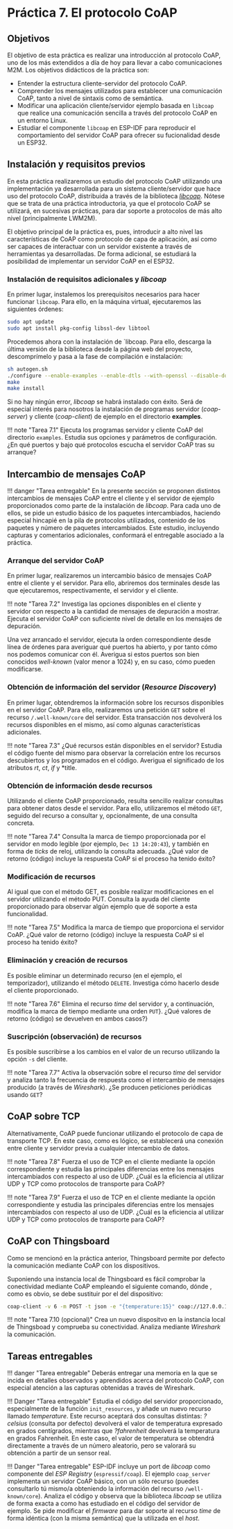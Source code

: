 # Práctica 7. El protocolo CoAP

## Objetivos

El objetivo de esta práctica es realizar una introducción al protocolo
CoAP, uno de los más extendidos a día de hoy para llevar a cabo comunicaciones
M2M. Los objetivos didácticos de la práctica son:

* Entender la estructura cliente-servidor del protocolo CoAP.
* Comprender los mensajes utilizados para establecer una comunicación CoAP, 
tanto a nivel de sintaxis como de semántica.
* Modificar una aplicación cliente/servidor ejemplo basada en `libcoap` que realice una comunicación 
sencilla a través del protocolo CoAP en un entorno Linux.
* Estudiar el componente `libcoap` en ESP-IDF para reproducir el comportamiento
del servidor CoAP para ofrecer su fucionalidad desde un ESP32. 


## Instalación y requisitos previos

En esta práctica realizaremos un estudio del protocolo CoAP utilizando una 
implementación ya desarrollada para un sistema cliente/servidor que hace uso
del protocolo CoAP, distribuida a través de la biblioteca [*libcoap*](https://libcoap.net). 
Nótese que se trata de una práctica introductoria, ya que el protocolo CoAP se utilizará, 
en sucesivas prácticas, para dar soporte a protocolos de más alto nivel (principalmente LWM2M).

El objetivo principal de la práctica es, pues, introducir a alto nivel las 
características de CoAP como protocolo de capa de aplicación, así como ser
capaces de interactuar con un servidor existente a través de herramientas
ya desarrolladas. De forma adicional, se estudiará la posibilidad de 
implementar un servidor CoAP en el ESP32.

### Instalación de requisitos adicionales y *libcoap*

En primer lugar, instalemos los prerequisitos necesarios para hacer funcionar
`libcoap`. Para ello, en la máquina virtual, ejecutaremos las siguientes
órdenes:

```sh
sudo apt update
sudo apt install pkg-config libssl-dev libtool 
```

Procedemos ahora con la instalación de `libcoap. Para ello, descarga la última
versión de la biblioteca desde la página web del proyecto, descomprímelo y pasa a la
fase de compilación e instalación:

```sh
sh autogen.sh
./configure --enable-examples --enable-dtls --with-openssl --disable-documentation
make
make install
```

Si no hay ningún error, *libcoap* se habrá instalado con éxito. Será de especial
interés para nosotros la instalación de programas servidor (*coap-server*)
y cliente (*coap-client*) de ejemplo en el directorio **examples**.

!!! note "Tarea 7.1"
    Ejecuta los programas servidor y cliente CoAP del directorio `examples`. 
    Estudia sus opciones y parámetros de configuración. 
    ¿En qué puertos y bajo qué protocolos escucha el servidor CoAP tras su
    arranque?

## Intercambio de mensajes CoAP

!!! danger "Tarea entregable"
    En la presente sección se proponen
    distintos intercambios de mensajes CoAP entre el cliente y el servidor de ejemplo
    proporcionados como parte de la instalación de *libcoap*. Para cada uno de ellos,
    se pide un estudio básico de los paquetes intercambiados, haciendo especial hincapié
    en la pila de protocolos utilizados, contenido de los paquetes y número de paquetes
    intercambiados. Este estudio, incluyendo capturas y comentarios adicionales, 
    conformará el entregable asociado a la práctica.

### Arranque del servidor CoAP

En primer lugar, realizaremos un intercambio básico de mensajes CoAP entre el
cliente y el servidor. Para ello, abriremos dos terminales desde las que ejecutaremos,
respectivamente, el servidor y el cliente. 

!!! note "Tarea 7.2"
    Investiga las opciones disponibles
    en el cliente y servidor con respecto a la cantidad de mensajes de depuración a mostrar.
    Ejecuta el servidor CoAP con suficiente nivel de detalle en los mensajes de depuración.

Una vez arrancado el servidor, ejecuta la orden correspondiente desde línea de 
órdenes para averiguar qué puertos ha abierto, y por tanto cómo nos podemos comunicar
con él. Averigua si estos puertos son bien conocidos *well-known* (valor menor a 1024) y, en su caso,
cómo pueden modificarse.

### Obtención de información del servidor (*Resource Discovery*)

En primer lugar, obtendremos la información sobre los recursos disponibles en el
servidor CoAP. Para ello, realizaremos una petición `GET` sobre el recurso
`/.well-known/core` del servidor. Esta transacción nos devolverá los recursos
disponibles en el mismo, así como algunas características adicionales.

!!! note "Tarea 7.3"
    ¿Qué recursos están disponibles
    en el servidor? Estudia el código fuente del mismo para observar la correlación entre
    los recursos descubiertos y los programados en el código. Averigua el significado 
    de los atributos *rt*, *ct*, *if* y *title.

### Obtención de información desde recursos

Utilizando el cliente CoAP proporcionado, resulta sencillo realizar consultas para 
obtener datos desde el servidor. Para ello, utilizaremos el método `GET`,
seguido del recurso a consultar y, opcionalmente, de una consulta concreta. 

!!! note "Tarea 7.4"
    Consulta la marca de tiempo
    proporcionada por el servidor en modo legible (por ejemplo, `Dec 13 14:20:43`), y
    también en forma de *ticks* de reloj, utilizando la consulta adecuada. ¿Qué valor 
    de retorno (código) incluye la respuesta CoAP si el proceso ha tenido éxito?

### Modificación de recursos

Al igual que con el método GET, es posible realizar modificaciones en el servidor 
utilizando el método PUT. Consulta la ayuda del cliente proporcionado para observar
algún ejemplo que dé soporte a esta funcionalidad.

!!! note "Tarea 7.5"
    Modifica la marca de tiempo que proporciona el servidor CoAP. 
    ¿Qué valor de retorno (código) incluye la respuesta CoAP si el proceso ha tenido éxito?

### Eliminación y creación de recursos

Es posible eliminar un determinado recurso (en el ejemplo, el temporizador), utilizando
el método `DELETE`. Investiga cómo hacerlo desde el cliente proporcionado.

!!! note "Tarea 7.6"
    Elimina el recurso *time* del servidor y, a continuación, modifica la marca de tiempo mediante una orden
    `PUT`}. ¿Qué valores de retorno (código) se devuelven en ambos casos?}

### Suscripción (observación) de recursos

Es posible suscribirse a los cambios en el valor de un recurso utilizando la opción
`-s` del cliente. 

!!! note "Tarea 7.7"
    Activa la observación sobre el recurso *time* del servidor y analiza tanto la
    frecuencia de respuesta como el intercambio de mensajes producido (a través
    de *Wireshark*). ¿Se producen peticiones periódicas usando `GET`?

## CoAP sobre TCP

Alternativamente, CoAP puede funcionar utilizando el protocolo de capa de transporte
TCP. En este caso, como es lógico, se establecerá una conexión entre cliente y servidor
previa a cualquier intercambio de datos.

!!! note "Tarea 7.8"
    Fuerza el uso de TCP en el cliente mediante la opción correspondiente y estudia las principales diferencias entre
    los mensajes intercambiados con respecto al uso de UDP.
    ¿Cuál es la eficiencia al utilizar UDP y TCP como protocolos de transporte para CoAP?

!!! note "Tarea 7.9"
    Fuerza el uso de TCP en el cliente mediante la opción correspondiente y estudia las principales diferencias entre
    los mensajes intercambiados con respecto al uso de UDP.
    ¿Cuál es la eficiencia al utilizar UDP y TCP como protocolos de transporte para CoAP?

## CoAP con Thingsboard

Como se mencionó en la práctica anterior, Thingsboard permite por defecto la comunicación mediante CoAP con los dispositivos. 

Suponiendo una instancia local de Thingsboard es fácil comprobar la conectividad mediante CoAP empleando el siguiente comando, dónde *<TOKEN>*, como es obvio, se debe sustituir por el del dispositivo:

```sh
coap-client -v 6 -m POST -t json -e "{temperature:15}" coap://127.0.0.1:5683/api/v1/<TOKEN>/telemetry
```

!!! note "Tarea 7.10 (opcional)"
    Crea un nuevo dispositvo en la instancia local de Thingsboad y comprueba su conectividad. Analiza mediante *Wireshark* la comunicación.

## Tareas entregables

!!! danger "Tarea entregable"
    Deberás entregar una memoria en la que
    se incida en detalles observados y aprendidos acerca del protocolo CoAP, con
    especial atención a las capturas obtenidas a través de Wireshark.

!!! Danger "Tarea entregable"
    Estudia el código del servidor proporcionado, especialmente de la función
    `init_resources`, y añade un nuevo recurso llamado *temperature*. 
    Este recurso aceptará dos consultas distintas: *?celsius* (consulta por defecto)
    devolverá el valor de temperatura expresado en grados centígrados, mientras que
    *?fahrenheit* devolverá la temperatura en grados Fahrenheit. En este caso, el valor
    de temperatura se obtendrá directamente a través de un número aleatorio, pero se
    valorará su obtención a partir de un sensor real.

!!! Danger "Tarea entregable"
    ESP-IDF incluye un port de *libcoap* como componente del *ESP Registry* (`espressif/coap`). 
    El ejemplo  `coap_server` implementa un servidor CoAP básico, con 
    un sólo recurso (puedes consultarlo tú mismo/a obteniendo la información
    del recurso `/well-known/core`). Analiza el código y observa que la 
    biblioteca *libcoap* se utiliza de forma exacta a como has estudiado
    en el código del servidor de ejemplo. Se pide modificar el *firmware*
    para dar soporte al recurso *time* de forma idéntica (con la misma 
    semántica) que la utilizada en el *host*.


